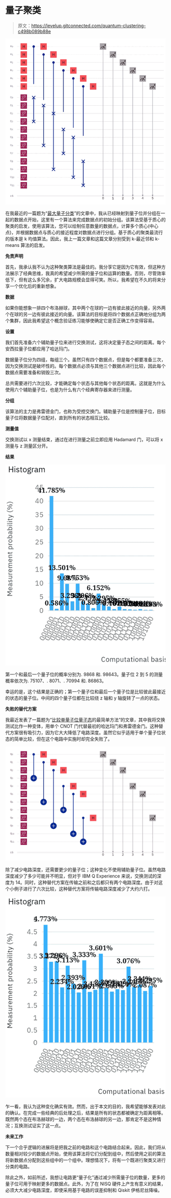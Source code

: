 # 量子聚类

> 原文：<https://levelup.gitconnected.com/quantum-clustering-c498b089b88e>

![](img/29f74bccccdd4de607acde831c834d3d.png)

在我最近的一篇题为“[最大量子分类](https://link.medium.com/lekZUorBJ8)”的文章中，我从已经映射到量子位并分组在一起的数据点开始，这里有一个算法来完成数据点的初始分组。该算法受基于质心的聚类的启发，使用该算法，您可以绘制任意数量的数据点，计算多个质心(中心点)，并根据数据点与质心的接近程度对数据点进行分组。基于质心的聚类最流行的版本是 k 均值算法。因此，我上一篇文章和这篇文章分别受到 k-最近邻和 k-means 算法的启发。

**免责声明**

首先，我承认我不认为这种聚类算法是最佳的。我分享它是因为它有效，但这种方法展示了经典思维，我真的希望减少所需的量子位和运算的数量。否则，尽管效率低下，但有这么多冗余，扩大电路规模会显得可笑。所以，我希望在不久的将来分享一个优化后的重新想象。

**数据**

如果你能想象一排四个布洛赫球，其中两个在球的一边有彼此接近的向量，另外两个在球的另一边有彼此接近的向量。该算法的目标是将四个数据点正确地分组为两个集群，因此我希望这个概念验证练习能够使确定它是否正确工作变得容易。

**设置**

我们首先准备六个辅助量子位来进行交换测试，这将决定量子态之间的距离。每个安西拉量子位都应用了哈达玛门。

数据量子位分为四组，每组三个。虽然只有四个数据点，但是每个都要准备三次，因为交换测试是破坏性的。每个数据点必须与其他三个数据点进行比较，因此每个数据点需要准备和销毁三次。

总共需要进行六次比较，才能确定每个状态与其他每个状态的距离。这就是为什么使用六个辅助量子位，也是为什么有六个经典寄存器来进行测量。

**分组**

该算法的主力是弗雷德金门，也称为受控交换门。辅助量子位是控制量子位，目标量子位将数据量子位配对，直到所有的状态相互比较。

**测量值**

交换测试以 x 测量结束，通过在进行测量之前立即应用 Hadamard 门，可以将 x 测量与 z 测量区分开。

**结果**

![](img/555b0fadfd1529b9d048d7e9af8c24b9.png)

第一个和最后一个量子位的概率分别为. 9868 和. 98643。量子位 2 到 5 的测量概率依次为. 75107、. 8071、. 70994 和. 86863。

幸运的是，这个结果是正确的；第一个量子位和最后一个量子位是比较彼此最接近的状态的量子位。中间的四个量子位都在比较绕 z 轴和 y 轴旋转了一点的状态。

**失败的替代方案**

我最近发表了一篇题为“[比较单量子位量子态](https://link.medium.com/mylOzpflO8)的最简单方法”的文章，其中我将交换测试比作一种变体，用单个 CNOT 门代替最初的哈达玛门和弗雷德金门。这种替代方案很有吸引力，因为它大大降低了电路深度。虽然它似乎适用于单个量子位状态的简单比较，但在这个电路中实施时却完全失败了。

![](img/298374be8e02060ae1493167a1a86cc6.png)

除了减少电路深度，还需要更少的量子位；这种变化不使用辅助量子位。虽然电路深度减少了多少可能并不明显，但对于 IBM Q Experience 来说，交换测试的深度为 14。同时，这种替代方案在传输之前和之后都只有两个电路深度。由于对这个小例子进行了六次比较，这种替代方案将传输电路深度减少了大约六打。

![](img/781c236bfec7ead894ed1bfdaea79edd.png)

乍一看，我认为这种变化确实有效。然而，出于本文的目的，我希望能够发表对此的确认。在完成一些经典的后处理之后，结果是所有的状态都被确定为距离相等。既然两个态在布洛赫球的一边，两个态在布洛赫球的另一边，那肯定不是这种情况；互换测试证实了这一点。

**未来工作**

下一个合乎逻辑的进展将是把我之前的电路和这个电路结合起来。因此，我们将从数量相对较少的数据点开始，使用该算法将它们分配到组中，然后使用之前的算法将新数据点分配到这些组中的一个组中。理想情况下，将有一个既进行聚类又进行分类的电路。

除此之外，如前所述，我想让电路更“量子化”通过减少所需量子位的数量，更多的量子位可用于映射更多的数据点。此外，为了在 NISQ 硬件上产生有意义的结果，必须大大减少电路深度，即使采用基于电路的误差抑制和 Qiskit 伊格尼丝降噪。